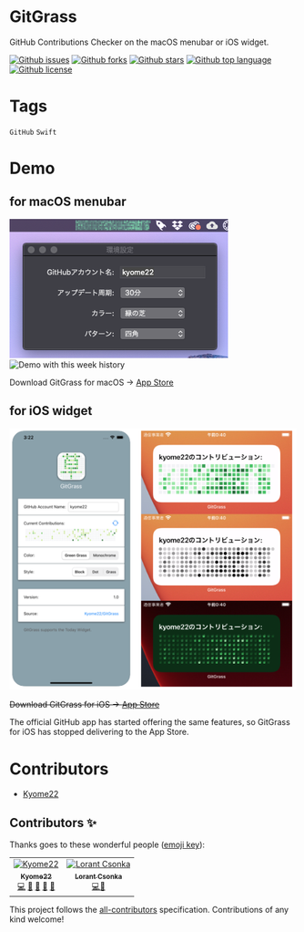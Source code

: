 # GitGrass

<!-- # Short Description -->

GitHub Contributions Checker on the macOS menubar or iOS widget.

<!-- # Badges -->

[![Github issues](https://img.shields.io/github/issues/Kyome22/GitGrass)](https://github.com/Kyome22/GitGrass/issues)
[![Github forks](https://img.shields.io/github/forks/Kyome22/GitGrass)](https://github.com/Kyome22/GitGrass/network/members)
[![Github stars](https://img.shields.io/github/stars/Kyome22/GitGrass)](https://github.com/Kyome22/GitGrass/stargazers)
[![Github top language](https://img.shields.io/github/languages/top/Kyome22/GitGrass)](https://github.com/Kyome22/GitGrass/)
[![Github license](https://img.shields.io/github/license/Kyome22/GitGrass)](https://github.com/Kyome22/GitGrass/)

# Tags

`GitHub` `Swift`

# Demo

## for macOS menubar

![Demo](resources/file-0.png)
![Demo with this week history](https://user-images.githubusercontent.com/48209860/194648556-24649ab4-cd94-4efd-8561-cf3070c6cbe3.png)

Download GitGrass for macOS → [App Store](https://apps.apple.com/us/app/gitgrass/id1501139279)

## for iOS widget

![Demo](resources/file-1.png)

~~Download GitGrass for iOS → [App Store](https://apps.apple.com/us/app/gitgrass/id1503987405)~~

The official GitHub app has started offering the same features, so GitGrass for iOS has stopped delivering to the App Store.

# Contributors

- [Kyome22](https://github.com/Kyome22)

## Contributors ✨

Thanks goes to these wonderful people ([emoji key](https://allcontributors.org/docs/en/emoji-key)):

<!-- ALL-CONTRIBUTORS-LIST:START - Do not remove or modify this section -->
<!-- prettier-ignore-start -->
<!-- markdownlint-disable -->
<table>
  <tr>
    <td align="center"><a href="https://github.com/Kyome22"><img src="https://avatars.githubusercontent.com/u/19896354?v=4" width="100px;" alt="Kyome22"/><br /><sub><b>Kyome22</b></sub></a><br /><a href="https://github.com/Kyome22/GitGrass/commits?author=Kyome22" title="Code">💻</a> <a href="https://github.com/Kyome22/GitGrass/commits?author=Kyome22" title="Documentation">📖</a> <a href="#question-Kyome22" title="Answering Questions">💬</a> <a href="https://github.com/Kyome22/GitGrass/issues?q=author%3AKyome22" title="Bug reports">🐛</a> <a href="#review-Kyome22" title="Reviewed Pull Requests">👀</a></td>
    <td align="center"><a href="https://github.com/lorant-csonka-planorama"><img src="https://avatars2.githubusercontent.com/u/48209860?v=4" width="100px;" alt="Lorant Csonka"/><br /><sub>
    <b>Lorant Csonka</b></sub></a><br /><a href="https://github.com/Kyome22/GitGrass/commits?author=lorant-csonka" title="Code">💻</a><a href="https://github.com/Kyome22/GitGrass/commits?author=lorant-csonka" title="Documentation">📖</a><br /> </td> 
  </tr>
</table>

<!-- markdownlint-enable -->
<!-- prettier-ignore-end -->
<!-- ALL-CONTRIBUTORS-LIST:END -->

This project follows the [all-contributors](https://github.com/all-contributors/all-contributors) specification. Contributions of any kind welcome!

<!-- CREATED_BY_LEADYOU_README_GENERATOR -->
